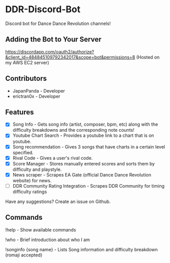 # DDR-Discord-Bot
Discord bot for Dance Dance Revolution channels!

## Adding the Bot to Your Server
https://discordapp.com/oauth2/authorize?&client_id=484845109792342017&scope=bot&permissions=8
(Hosted on my AWS EC2 server)

## Contributors
* JapanPanda - Developer
* erictran0x - Developer

## Features
- [X] Song Info - Gets song info (artist, composer, bpm, etc) along with the difficulty breakdowns and the corresponding note counts!
- [X] Youtube Chart Search - Provides a youtube link to a chart that is on youtube.
- [X] Song recommendation - Gives 3 songs that have charts in a certain level specified.
- [X] Rival Code - Gives a user's rival code.
- [X] Score Manager - Stores manually entered scores and sorts them by difficulty and playstyle.
- [X] News scraper - Scrapes EA Gate (official Dance Dance Revolution website) for news.
- [ ] DDR Community Rating Integration - Scrapes DDR Community for timing difficulty ratings

Have any suggestions? Create an issue on Github.

## Commands
!help - Show available commands

!who - Brief introduction about who I am

!songinfo {song name} - Lists Song information and difficulty breakdown (romaji accepted)
